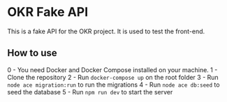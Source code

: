 # OKR Fake API

This is a fake API for the OKR project. It is used to test the front-end.

## How to use

0 - You need Docker and Docker Compose installed on your machine.
1 - Clone the repository
2 - Run `docker-compose up` on the root folder
3 - Run `node ace migration:run` to run the migrations
4 - Run `node ace db:seed` to seed the database
5 - Run `npm run dev` to start the server
